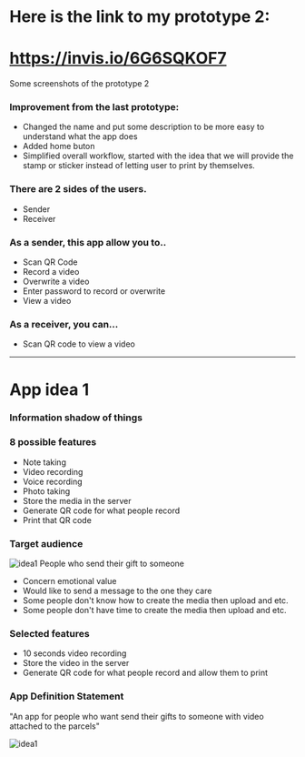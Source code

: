 # Here is the link to my prototype 2:
# https://invis.io/6G6SQKOF7

Some screenshots of the prototype 2


### Improvement from the last prototype:
* Changed the name and put some description to be more easy to understand what the app does
* Added home buton
* Simplified overall workflow, started with the idea that we will provide the stamp or sticker instead of letting user to print by themselves.


### There are 2 sides of the users.
* Sender
* Receiver

### As a sender, this app allow you to..
* Scan QR Code
* Record a video
* Overwrite a video
* Enter password to record or overwrite
* View a video

### As a receiver, you can...
* Scan QR code to view a video

________________________________________________________________________________










# App idea 1

### Information shadow of things

### 8 possible features
* Note taking
* Video recording
* Voice recording
* Photo taking
* Store the media in the server
* Generate QR code for what people record
* Print that QR code


### Target audience
![idea1](http://xb022.com/wp-content/uploads/Parcel-delivery.jpg)
People who send their gift to someone
* Concern emotional value
* Would like to send a message to the one they care
* Some people don't know how to create the media then upload and etc.
* Some people don't have time to create the media then upload and etc.


### Selected features
* 10 seconds video recording
* Store the video in the server
* Generate QR code for what people record and allow them to print


### App Definition Statement
"An app for people who want send their gifts to someone with video attached to the parcels"

![idea1](http://prasanpanich.com/witory/wp-content/uploads/2016/02/FullSizeRender.jpg)